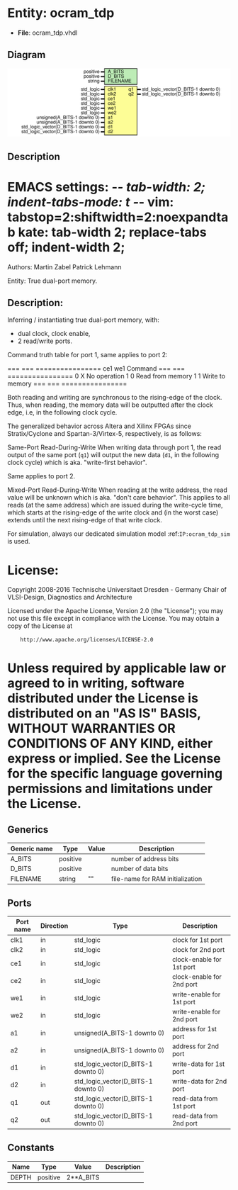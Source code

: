 # Entity: ocram_tdp

- **File**: ocram_tdp.vhdl
## Diagram

![Diagram](ocram_tdp.svg "Diagram")
## Description

 EMACS settings: -*-  tab-width: 2; indent-tabs-mode: t -*-
 vim: tabstop=2:shiftwidth=2:noexpandtab
 kate: tab-width 2; replace-tabs off; indent-width 2;
 =============================================================================
 Authors:				 	Martin Zabel
									Patrick Lehmann

 Entity:				 	True dual-port memory.

 Description:
 -------------------------------------
 Inferring / instantiating true dual-port memory, with:

 * dual clock, clock enable,
 * 2 read/write ports.

 Command truth table for port 1, same applies to port 2:

 === === ================
 ce1 we1 Command
 === === ================
 0   X   No operation
 1   0   Read from memory
 1   1   Write to memory
 === === ================

 Both reading and writing are synchronous to the rising-edge of the clock.
 Thus, when reading, the memory data will be outputted after the
 clock edge, i.e, in the following clock cycle.

 The generalized behavior across Altera and Xilinx FPGAs since
 Stratix/Cyclone and Spartan-3/Virtex-5, respectively, is as follows:

 Same-Port Read-During-Write
   When writing data through port 1, the read output of the same port
   (``q1``) will output the new data (``d1``, in the following clock cycle)
   which is aka. "write-first behavior".

   Same applies to port 2.

 Mixed-Port Read-During-Write
   When reading at the write address, the read value will be unknown which is
   aka. "don't care behavior". This applies to all reads (at the same
   address) which are issued during the write-cycle time, which starts at the
   rising-edge of the write clock and (in the worst case) extends
   until the next rising-edge of that write clock.

 For simulation, always our dedicated simulation model :ref:`IP:ocram_tdp_sim`
 is used.

 License:
 =============================================================================
 Copyright 2008-2016 Technische Universitaet Dresden - Germany
										 Chair of VLSI-Design, Diagnostics and Architecture

 Licensed under the Apache License, Version 2.0 (the "License");
 you may not use this file except in compliance with the License.
 You may obtain a copy of the License at

		http://www.apache.org/licenses/LICENSE-2.0

 Unless required by applicable law or agreed to in writing, software
 distributed under the License is distributed on an "AS IS" BASIS,
 WITHOUT WARRANTIES OR CONDITIONS OF ANY KIND, either express or implied.
 See the License for the specific language governing permissions and
 limitations under the License.
 =============================================================================
## Generics

| Generic name | Type     | Value | Description                       |
| ------------ | -------- | ----- | --------------------------------- |
| A_BITS       | positive |       |  number of address bits           |
| D_BITS       | positive |       |  number of data bits              |
| FILENAME     | string   | ""    |  file-name for RAM initialization |
## Ports

| Port name | Direction | Type                                | Description                |
| --------- | --------- | ----------------------------------- | -------------------------- |
| clk1      | in        | std_logic                           |  clock for 1st port        |
| clk2      | in        | std_logic                           |  clock for 2nd port        |
| ce1       | in        | std_logic                           |  clock-enable for 1st port |
| ce2       | in        | std_logic                           |  clock-enable for 2nd port |
| we1       | in        | std_logic                           |  write-enable for 1st port |
| we2       | in        | std_logic                           |  write-enable for 2nd port |
| a1        | in        | unsigned(A_BITS-1 downto 0)         |  address for 1st port      |
| a2        | in        | unsigned(A_BITS-1 downto 0)         |  address for 2nd port      |
| d1        | in        | std_logic_vector(D_BITS-1 downto 0) |  write-data for 1st port   |
| d2        | in        | std_logic_vector(D_BITS-1 downto 0) |  write-data for 2nd port   |
| q1        | out       | std_logic_vector(D_BITS-1 downto 0) |  read-data from 1st port   |
| q2        | out       | std_logic_vector(D_BITS-1 downto 0) |  read-data from 2nd port   |
## Constants

| Name  | Type     | Value      | Description |
| ----- | -------- | ---------- | ----------- |
| DEPTH | positive |  2**A_BITS |             |
